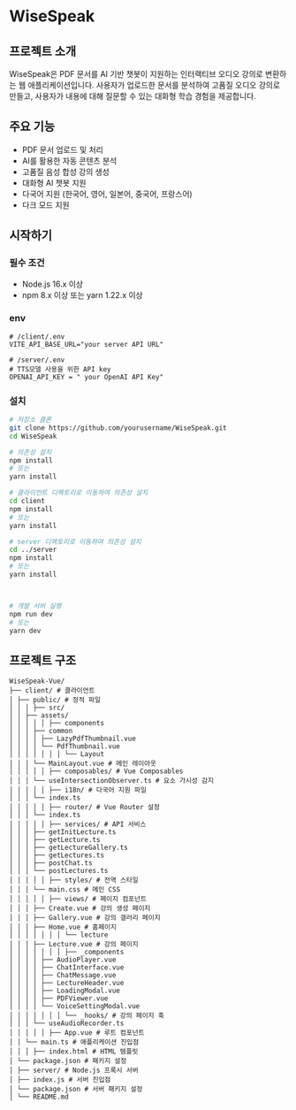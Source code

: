 # WiseSpeak

## 프로젝트 소개

WiseSpeak은 PDF 문서를 AI 기반 챗봇이 지원하는 인터랙티브 오디오 강의로 변환하는 웹 애플리케이션입니다. 사용자가 업로드한 문서를 분석하여 고품질 오디오 강의로 만들고, 사용자가 내용에 대해 질문할 수 있는 대화형 학습 경험을 제공합니다.

## 주요 기능

- PDF 문서 업로드 및 처리
- AI를 활용한 자동 콘텐츠 분석
- 고품질 음성 합성 강의 생성
- 대화형 AI 챗봇 지원
- 다국어 지원 (한국어, 영어, 일본어, 중국어, 프랑스어)
- 다크 모드 지원

## 시작하기

### 필수 조건

- Node.js 16.x 이상
- npm 8.x 이상 또는 yarn 1.22.x 이상

### env

```
# /client/.env
VITE_API_BASE_URL="your server API URL"

# /server/.env
# TTS모델 사용을 위한 API key
OPENAI_API_KEY = " your OpenAI API Key"
```

### 설치

```bash
# 저장소 클론
git clone https://github.com/yourusername/WiseSpeak.git
cd WiseSpeak

# 의존성 설치
npm install
# 또는
yarn install

# 클라이언트 디렉토리로 이동하여 의존성 설치
cd client
npm install
# 또는
yarn install

# server 디렉토리로 이동하여 의존성 설치
cd ../server
npm install
# 또는
yarn install



# 개발 서버 실행
npm run dev
# 또는
yarn dev
```

## 프로젝트 구조

```README
WiseSpeak-Vue/ 
├── client/ # 클라이언트 
│ ├── public/ # 정적 파일  
│ │ │ ├── src/ 
│ │ ├── assets/ 
│ │ │ │ │ ├── components
│ │ │ ├── common
│ │ │ │ ├── LazyPdfThumbnail.vue 
│ │ │ │ └── PdfThumbnail.vue 
│ │ │ │ │ │ │ └── Layout 
│ │ │ └── MainLayout.vue # 메인 레이아웃 
│ │ │ │ │ ├── composables/ # Vue Composables 
│ │ │ └── useIntersectionObserver.ts # 요소 가시성 감지 
│ │ │ │ │ ├── i18n/ # 다국어 지원 파일 
│ │ │ └── index.ts 
│ │ │ │ │ ├── router/ # Vue Router 설정 
│ │ │ └── index.ts 
│ │ │ │ │ ├── services/ # API 서비스 
│ │ │ ├── getInitLecture.ts 
│ │ │ ├── getLecture.ts  
│ │ │ ├── getLectureGallery.ts
│ │ │ ├── getLectures.ts 
│ │ │ ├── postChat.ts 
│ │ │ └── postLectures.ts 
│ │ │ │ │ ├── styles/ # 전역 스타일 
│ │ │ └── main.css # 메인 CSS 
│ │ │ │ │ ├── views/ # 페이지 컴포넌트 
│ │ │ ├── Create.vue # 강의 생성 페이지 
│ │ │ ├── Gallery.vue # 강의 갤러리 페이지 
│ │ │ ├── Home.vue # 홈페이지 
│ │ │ │ │ │ │ └── lecture 
│ │ │ ├── Lecture.vue # 강의 페이지 
│ │ │ │ │ │ │ ├── _components
│ │ │ │ ├── AudioPlayer.vue 
│ │ │ │ ├── ChatInterface.vue 
│ │ │ │ ├── ChatMessage.vue 
│ │ │ │ ├── LectureHeader.vue 
│ │ │ │ ├── LoadingModal.vue 
│ │ │ │ ├── PDFViewer.vue 
│ │ │ │ └── VoiceSettingModal.vue 
│ │ │ │ │ │ │ └── _hooks/ # 강의 페이지 훅 
│ │ │ └── useAudioRecorder.ts 
│ │ │ │ │ ├── App.vue # 루트 컴포넌트 
│ │ └── main.ts # 애플리케이션 진입점 
│ │ │ ├── index.html # HTML 템플릿 
│ └── package.json # 패키지 설정 
│ ├── server/ # Node.js 프록시 서버 
│ ├── index.js # 서버 진입점 
│ └── package.json # 서버 패키지 설정 
│ └── README.md  
```
